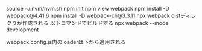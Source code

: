 source ~/.nvm/nvm.sh
npm init
npm view webpack
npm install -D webpack@4.41.6
npm install -D webpack-cli@3.3.11
npx webpack
    distディレクりが作成される
以下コマンドでビルドする
npx webpack --mode development

webpack.config.js内のloaderは下から適用される